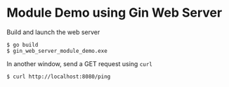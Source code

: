 # Module Demo using Gin Web Server


Build and launch the web server
```
$ go build
$ gin_web_server_module_demo.exe
```

In another window, send a GET request using `curl`
```
$ curl http://localhost:8080/ping
```
